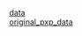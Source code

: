 [data](https://pan.baidu.com/s/1i11gjKfA_yudGcjETMFARw?pwd=8jpj)  
[original_pxp_data](https://pan.baidu.com/s/1ycVwn_mJGwOepKf41BK_Dw?pwd=piqk)
